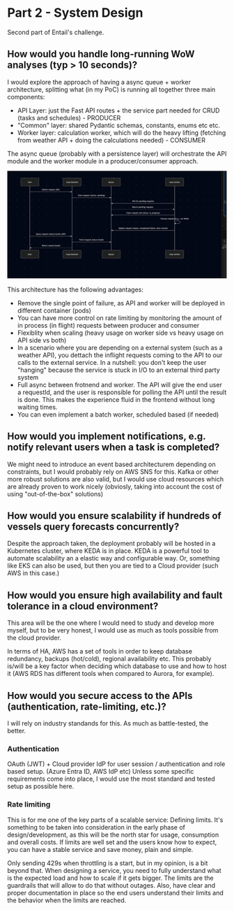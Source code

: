 # Part 2 - System Design

Second part of Entail's challenge.

## How would you handle long-running WoW analyses (typ > 10 seconds)?

I would explore the approach of having a async queue + worker architecture, splitting what (in my PoC) is running all together three main components:

* API Layer: just the Fast API routes + the service part needed for CRUD (tasks and schedules) - PRODUCER
* "Common" layer: shared Pydantic schemas, constants, enums etc etc.
* Worker layer: calculation worker, which will do the heavy lifting (fetching from weather API + doing the calculations needed) - CONSUMER

The async queue (probably with a persistence layer) will orchestrate the API module and the worker module in a producer/consumer approach.

![High level diagram](async_worker.png)

This architecture has the following advantages:
* Remove the single point of failure, as API and worker will be deployed in different container (pods)
* You can have more control on rate limiting by monitoring the amount of in process (in flight) requests between producer and consumer
* Flexiblity when scaling (heavy usage on worker side vs heavy usage on API side vs both)
* In a scenario where you are depending on a external system (such as a weather API), you dettach the inflight requests coming to the API to our calls to the external service. In a nutshell: you don't keep the user "hanging" because the service is stuck in I/O to an external third party system
* Full async between frotnend and worker. The API will give the end user a requestId, and the user is responsible for polling the API until the result is done. This makes the experience fluid in the frontend without long waiting times.
* You can even implement a batch worker, scheduled based (if needed)

## How would you implement notifications, e.g. notify relevant users when a task is completed?
We might need to introduce an event based architecturem depending on constraints, but I would probably rely on AWS SNS for this. Kafka or other more robust solutions are also valid, but I would use cloud resources which are already proven to work nicely (obviosly, taking into account the cost of using "out-of-the-box" solutions)

## How would you ensure **scalability** if hundreds of vessels query forecasts concurrently?

Despite the approach taken, the deployment probably will be hosted in a Kubernetes cluster, where KEDA is in place.
KEDA is a powerful tool to automate scalability an a elastic way and configurable way. Or, something like EKS can also be used, but then you are tied to a Cloud provider (such AWS in this case.)

## How would you ensure **high availability and fault tolerance** in a cloud environment?

This area will be the one where I would need to study and develop more myself, but to be very honest, I would use as much as tools possible from the cloud provider.

In terms of HA, AWS has a set of tools in order to keep database redundancy, backups (hot/cold), regional availability etc. This probably is/will be a key factor when deciding which database to use and how to host it (AWS RDS has different tools when compared to Aurora, for example).


## How would you secure access to the APIs (authentication, rate-limiting, etc.)?
I will rely on industry standands for this. As much as battle-tested, the better.

### Authentication
OAuth (JWT) + Cloud provider IdP for user session / authentication and role based setup. (Azure Entra ID, AWS IdP etc)
Unless some specific requirements come into place, I would use the most standard and tested setup as possible here.

### Rate limiting
This is for me one of the key parts of a scalable service: Defining limits. It's something to be taken into consideration in the early phase of design/development, as this will be the north star for usage, consumption and overall costs. If limits are well set and the users know how to expect, you can have a stable service and save money, plain and simple.

Only sending 429s when throttling is a start, but in my opinion, is a bit beyond that. When designing a service, you need to fully understand what is the expected load and how to scale if it gets bigger. The limits are the guardrails that will allow to do that without outages. Also, have clear and proper documentation in place so the end users understand their limits and the behavior when the limits are reached.
